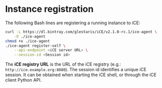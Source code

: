 # Instance registration

The following Bash lines are registering a running instance to iCE:

```bash
curl -L https://dl.bintray.com/glestaris/iCE/v2.1.0-rc.1/ice-agent \
    -O ./ice-agent
chmod +x ./ice-agent
./ice-agent register-self \
    --api-endpoint <iCE server URL> \
    --session-id <Session id>
```

The **iCE registry URL** is the URL of the iCE registry (e.g.:
`http://ice.example.org:8080`). The session id identifies a unique iCE session.
It can be obtained when starting the iCE shell, or through the iCE client
Python API.
